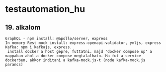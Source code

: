 # testautomation_hu
## 19. alkalom
    GraphQL - npm install: @apollo/server, express
    In memory Rest mock install: express-openapi-validator, ymljs, express
    Kafka: npm i kafkajs, express. 
     install docker a host gepre, futtatni, majd 'docker compose up' a mappaban ahol a docker-compose megtalalhato. Ha fut a service dockerben, akkor inditani a kafka-mock.js-t (node kafka-mock.js parancs) 
